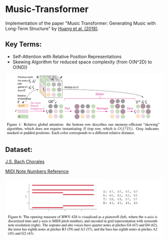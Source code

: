 # Music-Transformer
Implementation of the paper "Music Transformer: Generating Music with Long-Term Structure" by [Huang et al. (2018)](https://arxiv.org/abs/1809.04281).

## Key Terms:

- Self-Attention with Relative Position Representations
- Skewing Algorithm for reduced space complexity (from O(N^2D) to O(ND)) 

![](https://raw.githubusercontent.com/agustoslu/Music-Transformer/fad659496aee4c121eacab3805b0df05fed31ae2/readme_img/skewing.png)


## Dataset:

[J.S. Bach Chorales](https://github.com/czhuang/JSB-Chorales-dataset)

[MIDI Note Numbers Reference](https://inspiredacoustics.com/en/MIDI_note_numbers_and_center_frequencies)

![](https://raw.githubusercontent.com/agustoslu/Music-Transformer/fa92d9c59365db329de3a5128a2cf2ae159e9b7e/readme_img/jsbachchorales.png)